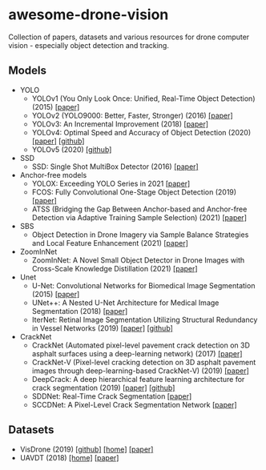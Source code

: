 # awesome-drone-vision
Collection of papers, datasets and various resources for drone computer vision - especially object detection and tracking.

## Models
  - YOLO
    - YOLOv1 (You Only Look Once: Unified, Real-Time Object Detection) (2015) [[paper]](https://arxiv.org/abs/1506.02640)
    - YOLOv2 (YOLO9000: Better, Faster, Stronger) (2016) [[paper]](https://arxiv.org/abs/1612.08242)
    - YOLOv3: An Incremental Improvement (2018) [[paper]](https://arxiv.org/abs/1804.02767)
    - YOLOv4: Optimal Speed and Accuracy of Object Detection (2020) [[paper]](https://arxiv.org/abs/2004.10934) [[github]](https://github.com/AlexeyAB/darknet)
    - YOLOv5 (2020) [[github]](https://github.com/ultralytics/yolov5)
  - SSD
    - SSD: Single Shot MultiBox Detector (2016) [[paper]](https://arxiv.org/abs/1512.02325)
  - Anchor-free models
    - YOLOX: Exceeding YOLO Series in 2021 [[paper]](https://arxiv.org/abs/2107.08430)
    - FCOS: Fully Convolutional One-Stage Object Detection (2019) [[paper]](https://arxiv.org/abs/1904.01355)
    - ATSS (Bridging the Gap Between Anchor-based and Anchor-free Detection via Adaptive Training Sample Selection) (2021) [[paper]](https://arxiv.org/abs/1912.02424)
  - SBS
    - Object Detection in Drone Imagery via Sample Balance Strategies and Local Feature Enhancement (2021) [[paper]](https://www.mdpi.com/2076-3417/11/8/3547)
  - ZoomInNet
    - ZoomInNet: A Novel Small Object Detector in Drone Images with Cross-Scale Knowledge Distillation (2021) [[paper]](https://www.mdpi.com/2072-4292/13/6/1198)
  - Unet
    - U-Net: Convolutional Networks for Biomedical Image Segmentation (2015) [[paper]](https://arxiv.org/abs/1505.04597)
    - UNet++: A Nested U-Net Architecture for Medical Image Segmentation (2018) [[paper]](https://arxiv.org/abs/1807.10165)
    - IterNet: Retinal Image Segmentation Utilizing Structural Redundancy in Vessel Networks (2019) [[paper]](https://arxiv.org/abs/1912.05763) [[github]](https://github.com/conscienceli/IterNet)
  - CrackNet
    - CrackNet (Automated pixel-level pavement crack detection on 3D asphalt surfaces using a deep-learning network) (2017) [[paper]](https://onlinelibrary.wiley.com/doi/abs/10.1111/mice.12297)
    - CrackNet-V (Pixel-level cracking detection on 3D asphalt pavement images through deep-learning-based CrackNet-V) (2019) [[paper]](https://ieeexplore.ieee.org/document/8620557)
    - DeepCrack: A deep hierarchical feature learning architecture for crack segmentation (2019) [[paper]](https://github.com/yhlleo/DeepCrack/blob/master/paper/DeepCrack-Neurocomputing-2019.pdf) [[github]](https://github.com/yhlleo/DeepCrack)
    - SDDNet: Real-Time Crack Segmentation [[paper]](https://ieeexplore.ieee.org/abstract/document/8863123)
    - SCCDNet: A Pixel-Level Crack Segmentation Network [[paper]](https://www.mdpi.com/2076-3417/11/11/5074)

## Datasets
  - VisDrone (2019) [[github]](https://github.com/VisDrone/VisDrone-Dataset) [[home]](http://aiskyeye.com/) [[paper]](https://arxiv.org/abs/2001.06303)
  - UAVDT (2018) [[home]](https://sites.google.com/view/grli-uavdt/%E9%A6%96%E9%A1%B5) [[paper]](https://arxiv.org/abs/1804.00518)
